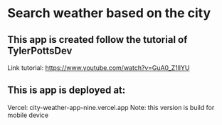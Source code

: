 # Search weather based on the city

## This app is created follow the tutorial of TylerPottsDev
Link tutorial: https://www.youtube.com/watch?v=GuA0_Z1llYU

## This is app is deployed at:
Vercel: city-weather-app-nine.vercel.app
Note: this version is build for mobile device
